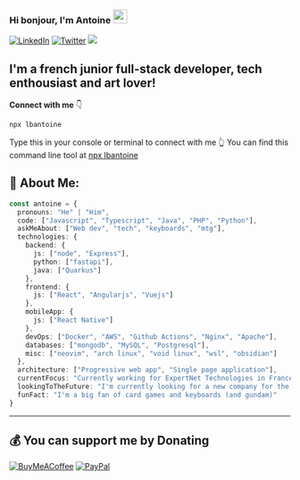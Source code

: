 ### Hi bonjour, I'm Antoine <img src="https://media.giphy.com/media/hvRJCLFzcasrR4ia7z/giphy.gif" style="width: 25px;">

[![LinkedIn](https://img.shields.io/badge/LinkedIn-%230077B5.svg?logo=linkedin&logoColor=white)](https://linkedin.com/in/antoine-le-bras) [![Twitter](https://img.shields.io/badge/Twitter-%231DA1F2.svg?logo=Twitter&logoColor=white)](https://twitter.com/tomato_wizard) [![](https://visitcount.itsvg.in/api?id=lbAntoine&icon=0&color=0)](https://visitcount.itsvg.in)

## **I'm a french junior full-stack developer, tech enthousiast and art lover!**

**Connect with me** 👇

```bash
npx lbantoine
```

Type this in your console or terminal to connect with me 👆 You can find this command line tool at [npx lbantoine](https://github.com/lbAntoine/npx_card)

## 💫 About Me:

```typescript
const antoine = {
  pronouns: "He" | "Him",
  code: ["Javascript", "Typescript", "Java", "PHP", "Python"],
  askMeAbout: ["Web dev", "tech", "keyboards", "mtg"],
  technologies: {
    backend: {
      js: ["node", "Express"],
      python: ["fastapi"],
      java: ["Quarkus"]
    },
    frontend: {
      js: ["React", "Angularjs", "Vuejs"]
    },
    mobileApp: {
      js: ["React Native"]
    },
    devOps: ["Docker", "AWS", "Github Actions", "Nginx", "Apache"],
    databases: ["mongodb", "MySQL", "Postgresql"],
    misc: ["neovim", "arch linux", "void linux", "wsl", "obsidian"]
  },
  architecture: ["Progressive web app", "Single page application"],
  currentFocus: "Currently working for ExpertNet Technologies in France",
  lookingToTheFuture: "I'm currently looking for a new company for the next year and wish to collaborate on open source projects",
  funFact: "I'm a big fan of card games and keyboards (and gundam)"
}
```

---

## 💰 You can support me by Donating
[![BuyMeACoffee](https://img.shields.io/badge/Buy%20Me%20a%20Coffee-ffdd00?style=for-the-badge&logo=buy-me-a-coffee&logoColor=black)](https://buymeacoffee.com/lbAntoine) [![PayPal](https://img.shields.io/badge/PayPal-00457C?style=for-the-badge&logo=paypal&logoColor=white)](https://paypal.me/lbAntoine) 
  
